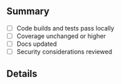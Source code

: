 
## Summary
- [ ] Code builds and tests pass locally
- [ ] Coverage unchanged or higher
- [ ] Docs updated
- [ ] Security considerations reviewed

## Details
